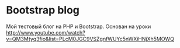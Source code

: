 Bootstrap blog
==============

Мой тестовый блог на PHP и Bootstrap.
Основан на уроки http://www.youtube.com/watch?v=QM3Mtyq3fio&list=PLcM0JGC9VSZgnfWUYc5nWXiHNjXh5MOWQ
